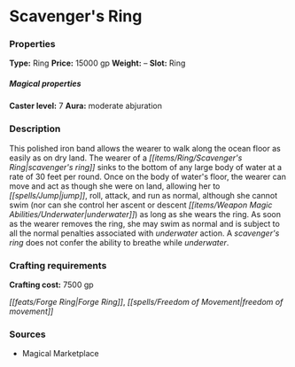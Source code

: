﻿---
Title: "Scavenger's Ring"
Type: "Ring"
Price: "15000 gp"
Weight: "–"
Slot: "Ring"
Caster level: "7"
Aura: "moderate abjuration"
Description: |
  "This polished iron band allows the wearer to walk along the ocean floor as easily as on dry land. The wearer of a _scavenger's ring_ sinks to the bottom of any large body of water at a rate of 30 feet per round. Once on the body of water's floor, the wearer can move and act as though she were on land, allowing her to jump, roll, attack, and run as normal, although she cannot swim (nor can she control her ascent or descent underwater) as long as she wears the ring. As soon as the wearer removes the ring, she may swim as normal and is subject to all the normal penalties associated with underwater action. A _scavenger's ring_ does not confer the ability to breathe while underwater."
Crafting cost: "7500 gp"
Sources: "['Magical Marketplace']"
---

# Scavenger's Ring

### Properties

**Type:** Ring **Price:** 15000 gp **Weight:** – **Slot:** Ring

##### Magical properties

**Caster level:** 7 **Aura:** moderate abjuration

### Description

This polished iron band allows the wearer to walk along the ocean floor as easily as on dry land. The wearer of a _[[items/Ring/Scavenger's Ring|scavenger's ring]]_ sinks to the bottom of any large body of water at a rate of 30 feet per round. Once on the body of water's floor, the wearer can move and act as though she were on land, allowing her to _[[spells/Jump|jump]]_, roll, attack, and run as normal, although she cannot swim (nor can she control her ascent or descent _[[items/Weapon Magic Abilities/Underwater|underwater]]_) as long as she wears the ring. As soon as the wearer removes the ring, she may swim as normal and is subject to all the normal penalties associated with _underwater_ action. A _scavenger's ring_ does not confer the ability to breathe while _underwater_.

### Crafting requirements

**Crafting cost:** 7500 gp

_[[feats/Forge Ring|Forge Ring]]_, _[[spells/Freedom of Movement|freedom of movement]]_

### Sources

* Magical Marketplace
